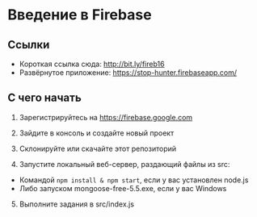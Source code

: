 # Введение в Firebase 

## Ссылки

* Короткая ссылка сюда: http://bit.ly/fireb16
* Развёрнутое приложение: https://stop-hunter.firebaseapp.com/

## С чего начать

1. Зарегистрируйтесь на https://firebase.google.com

2. Зайдите в консоль и создайте новый проект

3. Склонируйте или скачайте этот репозиторий

4. Запустите локальный веб-сервер, раздающий файлы из src:
  * Командой `npm install & npm start`, если у вас установлен node.js
  * Либо запуском mongoose-free-5.5.exe, если у вас Windows
  
5. Выполните задания в src/index.js

